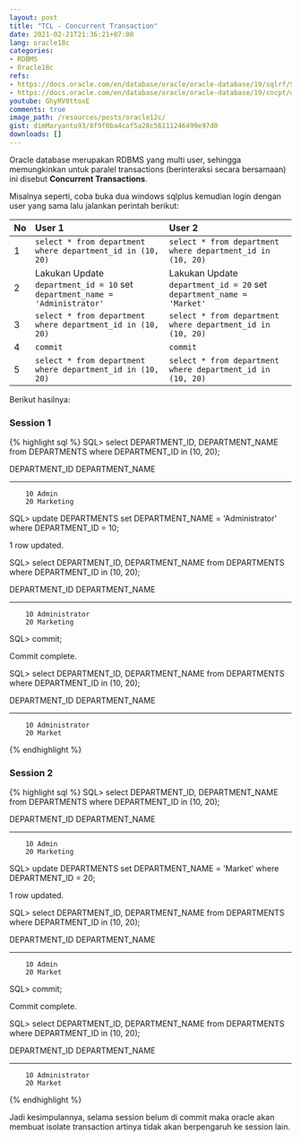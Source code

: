 ```yaml
---
layout: post
title: "TCL - Concurrent Transaction"
date: 2021-02-21T21:36:21+07:00
lang: oracle18c
categories:
- RDBMS
- Oracle18c
refs: 
- https://docs.oracle.com/en/database/oracle/oracle-database/19/sqlrf/SET-TRANSACTION.html#GUID-F11E1E30-5871-48D1-8266-F80A1DF126A1
- https://docs.oracle.com/en/database/oracle/oracle-database/19/cncpt/data-concurrency-and-consistency.html#GUID-7AD41DFA-04E5-4738-B744-C4407170411C
youtube: GhyRV0ttoxE
comments: true
image_path: /resources/posts/oracle12c/
gist: dimMaryanto93/8f9f0ba4caf5a28c56111246499e97d0
downloads: []
---
```


Oracle database merupakan RDBMS yang multi user, sehingga memungkinkan untuk paralel transactions (berinteraksi secara bersamaan) ini disebut **Concurrent Transactions**.

Misalnya seperti, coba buka dua windows sqlplus kemudian login dengan user yang sama lalu jalankan perintah berikut:

| No    | User 1   | User 2 |
| :---  | :---     | :---   |
| 1     | `select * from department where department_id in (10, 20)`| `select * from department where department_id in (10, 20)` |
| 2     | Lakukan Update `department_id = 10` set `department_name = 'Administrator'`| Lakukan Update `department_id = 20` set `department_name = 'Market'` |
| 3     | `select * from department where department_id in (10, 20)`| `select * from department where department_id in (10, 20)` |
| 4     | `commit`| `commit` |
| 5     | `select * from department where department_id in (10, 20)`| `select * from department where department_id in (10, 20)` |

Berikut hasilnya:

### Session 1

{% highlight sql %}
SQL> select DEPARTMENT_ID, DEPARTMENT_NAME
from DEPARTMENTS
where DEPARTMENT_ID in (10, 20);

DEPARTMENT_ID DEPARTMENT_NAME
------------- ------------------------------
        10 Admin
        20 Marketing

SQL> update DEPARTMENTS set DEPARTMENT_NAME = 'Administrator'
where DEPARTMENT_ID = 10;

1 row updated.

SQL> select DEPARTMENT_ID, DEPARTMENT_NAME
from DEPARTMENTS
where DEPARTMENT_ID in (10, 20);

DEPARTMENT_ID DEPARTMENT_NAME
------------- ------------------------------
        10 Administrator
        20 Marketing

SQL> commit;

Commit complete.

SQL> select DEPARTMENT_ID, DEPARTMENT_NAME
from DEPARTMENTS
where DEPARTMENT_ID in (10, 20);

DEPARTMENT_ID DEPARTMENT_NAME
------------- ------------------------------
        10 Administrator
        20 Market
{% endhighlight %}
    
### Session 2

{% highlight sql %}
SQL> select DEPARTMENT_ID, DEPARTMENT_NAME
from DEPARTMENTS
where DEPARTMENT_ID in (10, 20);

DEPARTMENT_ID DEPARTMENT_NAME
------------- ------------------------------
        10 Admin
        20 Marketing

SQL> update DEPARTMENTS set DEPARTMENT_NAME = 'Market'
where DEPARTMENT_ID = 20;

1 row updated.

SQL> select DEPARTMENT_ID, DEPARTMENT_NAME
from DEPARTMENTS
where DEPARTMENT_ID in (10, 20);

DEPARTMENT_ID DEPARTMENT_NAME
------------- ------------------------------
        10 Admin
        20 Market

SQL> commit;

Commit complete.

SQL> select DEPARTMENT_ID, DEPARTMENT_NAME
from DEPARTMENTS
where DEPARTMENT_ID in (10, 20);

DEPARTMENT_ID DEPARTMENT_NAME
------------- ------------------------------
        10 Administrator
        20 Market
{% endhighlight %}

Jadi kesimpulannya, selama session belum di commit maka oracle akan membuat isolate transaction artinya tidak akan berpengaruh ke session lain.

